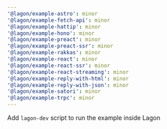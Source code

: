 ```yaml
---
'@lagon/example-astro': minor
'@lagon/example-fetch-api': minor
'@lagon/example-hattip': minor
'@lagon/example-hono': minor
'@lagon/example-preact': minor
'@lagon/example-preact-ssr': minor
'@lagon/example-rakkas': minor
'@lagon/example-react': minor
'@lagon/example-react-ssr': minor
'@lagon/example-react-streaming': minor
'@lagon/example-reply-with-html': minor
'@lagon/example-reply-with-json': minor
'@lagon/example-satori': minor
'@lagon/example-trpc': minor
---
```


Add `lagon-dev` script to run the example inside Lagon
